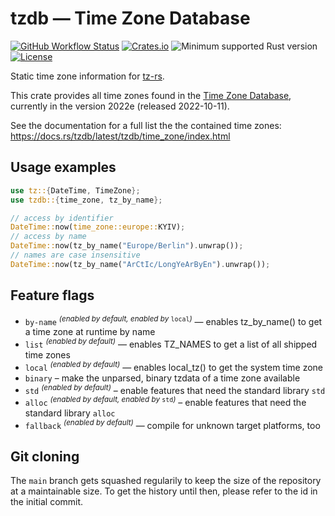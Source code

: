 # tzdb — Time Zone Database

[![GitHub Workflow Status](https://img.shields.io/github/workflow/status/Kijewski/tzdb/CI?logo=github)](https://github.com/Kijewski/tzdb/actions/workflows/ci.yml)
[![Crates.io](https://img.shields.io/crates/v/tzdb?logo=rust)](https://crates.io/crates/tzdb)
![Minimum supported Rust version](https://img.shields.io/badge/rustc-1.55+-important?logo=rust "Minimum Supported Rust Version")
[![License](https://img.shields.io/crates/l/tzdb?color=informational&logo=apache)](/LICENSES)

Static time zone information for [tz-rs](https://crates.io/crates/tz-rs).

This crate provides all time zones found in the [Time Zone Database](https://www.iana.org/time-zones),
currently in the version 2022e (released 2022-10-11).

See the documentation for a full list the the contained time zones:
<https://docs.rs/tzdb/latest/tzdb/time_zone/index.html>

## Usage examples

```rust
use tz::{DateTime, TimeZone};
use tzdb::{time_zone, tz_by_name};

// access by identifier
DateTime::now(time_zone::europe::KYIV);
// access by name
DateTime::now(tz_by_name("Europe/Berlin").unwrap());
// names are case insensitive
DateTime::now(tz_by_name("ArCtIc/LongYeArByEn").unwrap());
```

## Feature flags

* `by-name` <sup>*(enabled by default, enabled by* `local`*)*</sup> — enables tz_by_name() to get a time zone at runtime by name
* `list` <sup>*(enabled by default)*</sup> — enables TZ_NAMES to get a list of all shipped time zones
* `local` <sup>*(enabled by default)*</sup> — enables local_tz() to get the system time zone
* `binary` – make the unparsed, binary tzdata of a time zone available
* `std` <sup>*(enabled by default)*</sup> – enable features that need the standard library `std`
* `alloc` <sup>*(enabled by default, enabled by* `std`*)*</sup> – enable features that need the standard library `alloc`
* `fallback` <sup>*(enabled by default)*</sup> — compile for unknown target platforms, too

## Git cloning

The `main` branch gets squashed regularily to keep the size of the repository at a maintainable size.
To get the history until then, please refer to the id in the initial commit.
